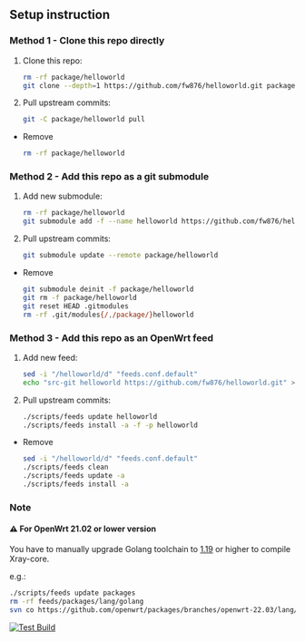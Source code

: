 ## Setup instruction

### Method 1 - Clone this repo directly

1. Clone this repo:

	```bash
	rm -rf package/helloworld
	git clone --depth=1 https://github.com/fw876/helloworld.git package/helloworld
	```

2. Pull upstream commits:

	```bash
	git -C package/helloworld pull
	```

- Remove

  ```bash
  rm -rf package/helloworld
  ```

### Method 2 - Add this repo as a git submodule

1. Add new submodule:

	```bash
	rm -rf package/helloworld
	git submodule add -f --name helloworld https://github.com/fw876/helloworld.git package/helloworld
	```

2. Pull upstream commits:

	```bash
	git submodule update --remote package/helloworld
	```

- Remove

  ```bash
  git submodule deinit -f package/helloworld
  git rm -f package/helloworld
  git reset HEAD .gitmodules
  rm -rf .git/modules{/,/package/}helloworld
  ```

### Method 3 - Add this repo as an OpenWrt feed

1. Add new feed:

	```bash
	sed -i "/helloworld/d" "feeds.conf.default"
	echo "src-git helloworld https://github.com/fw876/helloworld.git" >> "feeds.conf.default"
	```

2. Pull upstream commits:

	```bash
	./scripts/feeds update helloworld
	./scripts/feeds install -a -f -p helloworld
	```

- Remove

  ```bash
  sed -i "/helloworld/d" "feeds.conf.default"
  ./scripts/feeds clean
  ./scripts/feeds update -a
  ./scripts/feeds install -a
  ```

### Note

#### ⚠ For OpenWrt 21.02 or lower version
You have to manually upgrade Golang toolchain to [1.19](https://github.com/openwrt/packages/tree/openwrt-22.03/lang/golang) or higher to compile Xray-core.

e.g.:

```bash
./scripts/feeds update packages
rm -rf feeds/packages/lang/golang
svn co https://github.com/openwrt/packages/branches/openwrt-22.03/lang/golang feeds/packages/lang/golang
```
[![Test Build](https://github.com/xprears/helloworld/actions/workflows/multi-arch-test-build.yml/badge.svg?branch=master)](https://github.com/xprears/helloworld/actions/workflows/multi-arch-test-build.yml)
